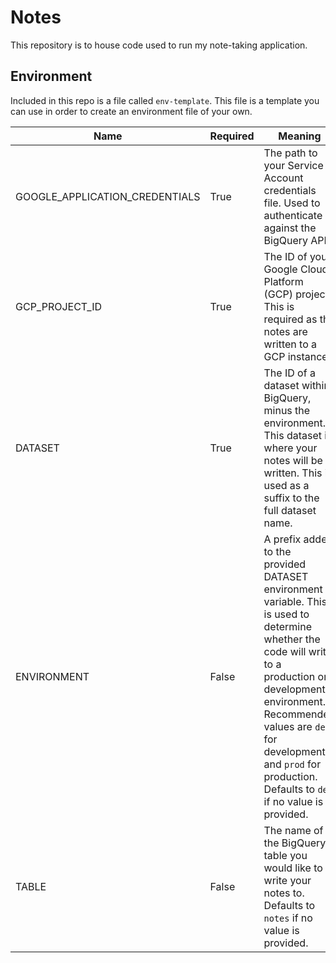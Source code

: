 # Notes
This repository is to house code used to run my note-taking application.

## Environment
Included in this repo is a file called `env-template`. This file is a template you can use in order to create an environment file of your own.

| Name | Required | Meaning |
|---|---|---|
| GOOGLE_APPLICATION_CREDENTIALS | True | The path to your Service Account credentials file. Used to authenticate against the BigQuery API. |
| GCP_PROJECT_ID | True | The ID of your Google Cloud Platform (GCP) project. This is required as the notes are written to a GCP instance. |
| DATASET | True | The ID of a dataset within BigQuery, minus the environment. This dataset is where your notes will be written. This is used as a suffix to the full dataset name. |
| ENVIRONMENT | False | A prefix added to the provided DATASET environment variable. This is used to determine whether the code will write to a production or development environment. Recommended values are `dev` for development, and `prod` for production. Defaults to `dev` if no value is provided. |
| TABLE | False | The name of the BigQuery table you would like to write your notes to. Defaults to `notes` if no value is provided. |

